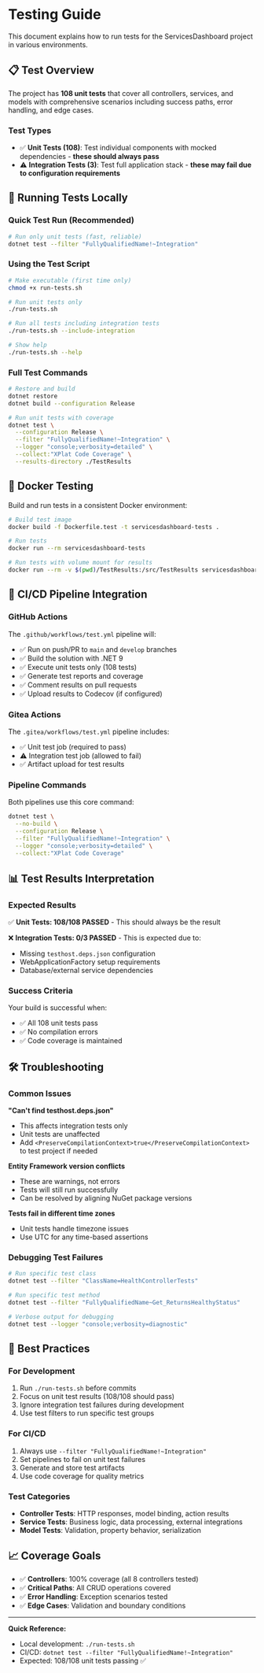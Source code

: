# Testing Guide

This document explains how to run tests for the ServicesDashboard project in various environments.

## 📋 Test Overview

The project has **108 unit tests** that cover all controllers, services, and models with comprehensive scenarios including success paths, error handling, and edge cases.

### Test Types
- ✅ **Unit Tests (108)**: Test individual components with mocked dependencies - **these should always pass**
- ⚠️ **Integration Tests (3)**: Test full application stack - **these may fail due to configuration requirements**

## 🚀 Running Tests Locally

### Quick Test Run (Recommended)
```bash
# Run only unit tests (fast, reliable)
dotnet test --filter "FullyQualifiedName!~Integration"
```

### Using the Test Script
```bash
# Make executable (first time only)
chmod +x run-tests.sh

# Run unit tests only
./run-tests.sh

# Run all tests including integration tests
./run-tests.sh --include-integration

# Show help
./run-tests.sh --help
```

### Full Test Commands
```bash
# Restore and build
dotnet restore
dotnet build --configuration Release

# Run unit tests with coverage
dotnet test \
  --configuration Release \
  --filter "FullyQualifiedName!~Integration" \
  --logger "console;verbosity=detailed" \
  --collect:"XPlat Code Coverage" \
  --results-directory ./TestResults
```

## 🐳 Docker Testing

Build and run tests in a consistent Docker environment:

```bash
# Build test image
docker build -f Dockerfile.test -t servicesdashboard-tests .

# Run tests
docker run --rm servicesdashboard-tests

# Run tests with volume mount for results
docker run --rm -v $(pwd)/TestResults:/src/TestResults servicesdashboard-tests
```

## 🔄 CI/CD Pipeline Integration

### GitHub Actions
The `.github/workflows/test.yml` pipeline will:
- ✅ Run on push/PR to `main` and `develop` branches
- ✅ Build the solution with .NET 9
- ✅ Execute unit tests only (108 tests)
- ✅ Generate test reports and coverage
- ✅ Comment results on pull requests
- ✅ Upload results to Codecov (if configured)

### Gitea Actions
The `.gitea/workflows/test.yml` pipeline includes:
- ✅ Unit test job (required to pass)
- ⚠️ Integration test job (allowed to fail)
- ✅ Artifact upload for test results

### Pipeline Commands
Both pipelines use this core command:
```bash
dotnet test \
  --no-build \
  --configuration Release \
  --filter "FullyQualifiedName!~Integration" \
  --logger "console;verbosity=detailed" \
  --collect:"XPlat Code Coverage"
```

## 📊 Test Results Interpretation

### Expected Results
✅ **Unit Tests: 108/108 PASSED** - This should always be the result

❌ **Integration Tests: 0/3 PASSED** - This is expected due to:
- Missing `testhost.deps.json` configuration
- WebApplicationFactory setup requirements  
- Database/external service dependencies

### Success Criteria
Your build is successful when:
- ✅ All 108 unit tests pass
- ✅ No compilation errors
- ✅ Code coverage is maintained

## 🛠️ Troubleshooting

### Common Issues

**"Can't find testhost.deps.json"**
- This affects integration tests only
- Unit tests are unaffected
- Add `<PreserveCompilationContext>true</PreserveCompilationContext>` to test project if needed

**Entity Framework version conflicts**  
- These are warnings, not errors
- Tests will still run successfully
- Can be resolved by aligning NuGet package versions

**Tests fail in different time zones**
- Unit tests handle timezone issues
- Use UTC for any time-based assertions

### Debugging Test Failures
```bash
# Run specific test class
dotnet test --filter "ClassName=HealthControllerTests"

# Run specific test method  
dotnet test --filter "FullyQualifiedName~Get_ReturnsHealthyStatus"

# Verbose output for debugging
dotnet test --logger "console;verbosity=diagnostic"
```

## 🎯 Best Practices

### For Development
1. Run `./run-tests.sh` before commits
2. Focus on unit test results (108/108 should pass)
3. Ignore integration test failures during development
4. Use test filters to run specific test groups

### For CI/CD
1. Always use `--filter "FullyQualifiedName!~Integration"` 
2. Set pipelines to fail on unit test failures
3. Generate and store test artifacts
4. Use code coverage for quality metrics

### Test Categories
- **Controller Tests**: HTTP responses, model binding, action results
- **Service Tests**: Business logic, data processing, external integrations  
- **Model Tests**: Validation, property behavior, serialization

## 📈 Coverage Goals
- ✅ **Controllers**: 100% coverage (all 8 controllers tested)
- ✅ **Critical Paths**: All CRUD operations covered
- ✅ **Error Handling**: Exception scenarios tested
- ✅ **Edge Cases**: Validation and boundary conditions

---

**Quick Reference:**
- Local development: `./run-tests.sh`
- CI/CD: `dotnet test --filter "FullyQualifiedName!~Integration"`
- Expected: 108/108 unit tests passing ✅